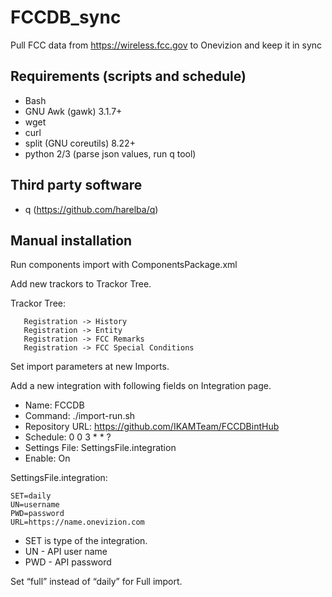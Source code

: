 # FCCDB_sync

Pull FCC data from https://wireless.fcc.gov to Onevizion and keep it in sync

## Requirements (scripts and schedule)

- Bash
- GNU Awk (gawk) 3.1.7+
- wget
- curl
- split (GNU coreutils) 8.22+
- python 2/3 (parse json values, run q tool)

## Third party software

* q (https://github.com/harelba/q)

## Manual installation

Run components import with ComponentsPackage.xml 

Add new trackors to Trackor Tree.
 
 Trackor Tree:
 ```
	Registration -> History
	Registration -> Entity
	Registration -> FCC Remarks
	Registration -> FCC Special Conditions
```

Set import parameters at new Imports.

Add a new integration with following fields on Integration page.
- Name: FCCDB
- Command: ./import-run.sh
- Repository URL: https://github.com/IKAMTeam/FCCDBintHub
- Schedule: 0 0 3 * * ?
- Settings File: SettingsFile.integration 
- Enable: On


SettingsFile.integration:
```
SET=daily
UN=username
PWD=password
URL=https://name.onevizion.com
```

- SET is type of the integration.
- UN - API user name
- PWD - API password

Set “full” instead of “daily” for Full import.
